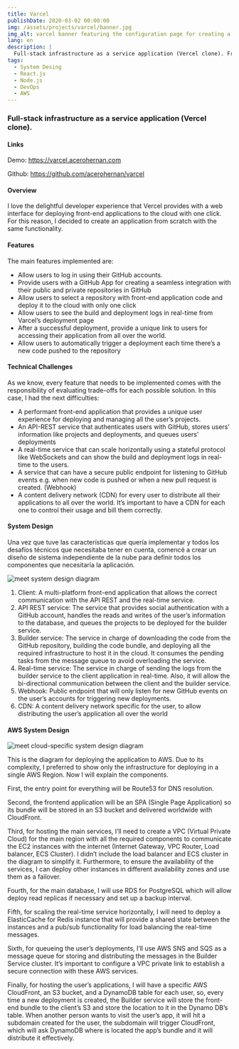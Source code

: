 ```yaml
---
title: Varcel
publishDate: 2020-03-02 00:00:00
img: /assets/projects/varcel/banner.jpg
img_alt: varcel banner featuring the configuration page for creating a deployment
lang: en
description: |
  Full-stack infrastructure as a service application (Vercel clone). Frontend with React.js, backend with Node.js and deployment in AWS.
tags:
  - System Desing
  - React.js
  - Node.js
  - DevOps
  - AWS
---
```


### Full-stack infrastructure as a service application (Vercel clone).

#### Links

Demo: <a href="https://varcel.acerohernan.com" target="_blank">https://varcel.acerohernan.com</a>

Github: <a href="https://github.com/acerohernan/varcel" target="_blank">https://github.com/acerohernan/varcel</a>

#### Overview

I love the delightful developer experience that Vercel provides with a web interface for deploying front-end applications to the cloud with one click. For this reason, I decided to create an application from scratch with the same functionality.

#### Features

The main features implemented are:

- Allow users to log in using their GitHub accounts.
- Provide users with a GitHub App for creating a seamless integration with their public and private repositories in GitHub
- Allow users to select a repository with front-end application code and deploy it to the cloud with only one click
- Allow users to see the build and deployment logs in real-time from Varcel’s deployment page
- After a successful deployment, provide a unique link to users for accessing their application from all over the world.
- Allow users to automatically trigger a deployment each time there’s a new code pushed to the repository

#### Technical Challenges

As we know, every feature that needs to be implemented comes with the responsibility of evaluating trade-offs for each possible solution. In this case, I had the next difficulties:

- A performant front-end application that provides a unique user experience for deploying and managing all the user’s projects.
- An API-REST service that authenticates users with GitHub, stores users’ information like projects and deployments, and queues users’ deployments
- A real-time service that can scale horizontally using a stateful protocol like WebSockets and can show the build and deployment logs in real-time to the users.
- A service that can have a secure public endpoint for listening to GitHub events e.g. when new code is pushed or when a new pull request is created. (Webhook)
- A content delivery network (CDN) for every user to distribute all their applications to all over the world. It’s important to have a CDN for each one to control their usage and bill them correctly.

#### System Design

Una vez que tuve las características que quería implementar y todos los desafíos técnicos que necesitaba tener en cuenta, comencé a crear un diseño de sistema independiente de la nube para definir todos los componentes que necesitaría la aplicación.

<img src="/assets/projects/varcel/system-design.jpeg" alt="meet system design diagram" />

1. Client: A multi-platform front-end application that allows the correct communication with the API REST and the real-time service.
2. API REST service: The service that provides social authentication with a GitHub account, handles the reads and writes of the user’s information to the database, and queues the projects to be deployed for the builder service. 
3. Builder service: The service in charge of downloading the code from the GitHub repository, building the code bundle, and deploying all the required infrastructure to host it in the cloud. It consumes the pending tasks from the message queue to avoid overloading the service. 
4. Real-time service: The service in charge of sending the logs from the builder service to the client application in real-time. Also, it will allow the bi-directional communication between the client and the builder service.
5. Webhook: Public endpoint that will only listen for new GitHub events on the user’s accounts for triggering new deployments. 
6. CDN: A content delivery network specific for the user, to allow distributing the user’s application all over the world

#### AWS System Design

<img src="/assets/projects/varcel/cloud-diagram.jpeg" alt="meet cloud-specific system design diagram" />

This is the diagram for deploying the application to AWS. Due to its complexity, I preferred to show only the infrastructure for deploying in a single AWS Region. Now I will explain the components.

First, the entry point for everything will be Route53 for DNS resolution. 

Second, the frontend application will be an SPA (Single Page Application) so its bundle will be stored in an S3 bucket and delivered worldwide with CloudFront. 

Third, for hosting the main services, I’ll need to create a VPC (Virtual Private Cloud) for the main region with all the required components to communicate the EC2 instances with the internet (Internet Gateway, VPC Router, Load balancer, ECS Cluster). I didn’t include the load balancer and ECS cluster in the diagram to simplify it. Furthermore, to ensure the availability of the services, I can deploy other instances in different availability zones and use them as a failover.

Fourth, for the main database, I will use RDS for PostgreSQL which will allow deploy read replicas if necessary and set up a backup interval.

Fifth, for scaling the real-time service horizontally, I will need to deploy a ElasticCache for Redis instance that will provide a shared state between the instances and a pub/sub functionality for load balancing the real-time messages.

Sixth, for queueing the user’s deployments, I’ll use AWS SNS and SQS as a message queue for storing and distributing the messages in the Builder Service cluster. It’s important to configure a VPC private link to establish a secure connection with these AWS services.

Finally, for hosting the user’s applications, I will have a specific AWS CloudFront, an S3 bucket, and a DynamoDB table for each user, so, every time a new deployment is created, the Builder service will store the front-end bundle to the client’s S3 and store the location to it in the Dynamo DB’s table. When another person wants to visit the user’s app, it will hit a subdomain created for the user, the subdomain will trigger CloudFront, which will ask DynamoDB where is located the app’s bundle and it will distribute it effectively.